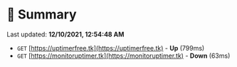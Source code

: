 # 📖 Summary
Last updated: **12/10/2021, 12:54:48 AM**

- `GET` [https://uptimerfree.tk](https://uptimerfree.tk) - **Up** (799ms)
- `GET` [https://monitoruptimer.tk](https://monitoruptimer.tk) - **Down** (63ms)
